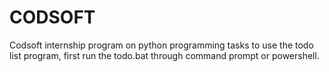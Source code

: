 # CODSOFT
Codsoft internship program on python programming tasks
to use the todo list program, first run the todo.bat through command prompt or powershell.
